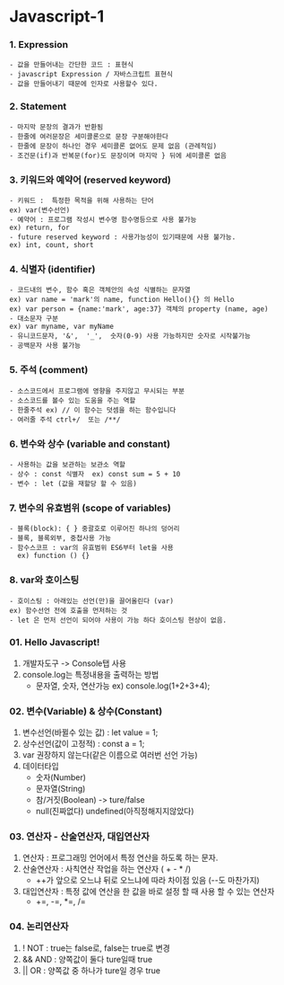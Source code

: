 # Javascript-1

### 1. Expression

    - 값을 만들어내는 간단한 코드 : 표현식
    - javascript Expression / 자바스크립트 표현식
    - 값을 만들어내기 때문에 인자로 사용할수 있다.

### 2. Statement

    - 마지막 문장의 결과가 반환됨
    - 한줄에 여러문장은 세미콜론으로 문장 구분해야한다
    - 한줄에 문장이 하나인 경우 세미콜론 없어도 문제 없음 (관례적임)
    - 조건문(if)과 반복문(for)도 문장이며 마지막 } 뒤에 세미콜론 없음

### 3. 키워드와 예약어 (reserved keyword)

    - 키워드 :  특정한 목적을 위해 사용하는 단어
    ex) var(변수선언)
    - 예약어 : 프로그램 작성시 변수명 함수명등으로 사용 불가능
    ex) return, for
    - future reserved keyword : 사용가능성이 있기때문에 사용 불가능.
    ex) int, count, short

### 4. 식별자 (identifier)

    - 코드내의 변수, 함수 혹은 객체안의 속성 식별하는 문자열
    ex) var name = 'mark'의 name, function Hello(){} 의 Hello
    ex) var person = {name:'mark', age:37} 객체의 property (name, age)
    - 대소문자 구분
    ex) var myname, var myName
    - 유니코드문자, '&',  '_',  숫자(0-9) 사용 가능하지만 숫자로 시작불가능
    - 공백문자 사용 불가능

### 5. 주석 (comment)

    - 소스코드에서 프로그램에 영향을 주지않고 무시되는 부분
    - 소스코드를 볼수 있는 도움을 주는 역할
    - 한줄주석 ex) // 이 함수는 덧셈을 하는 함수입니다
    - 여러줄 주석 ctrl+/  또는 /**/

### 6. 변수와 상수 (variable and constant)

    - 사용하는 값을 보관하는 보관소 역할
    - 상수 : const 식별자  ex) const sum = 5 + 10
    - 변수 : let (값을 재할당 할 수 있음)

### 7. 변수의 유효범위 (scope of variables)

    - 블록(block): { } 중괄호로 이루어진 하나의 덩어리
    - 블록, 블록외부, 중첩사용 가능
    - 함수스코프 : var의 유효범위 ES6부터 let을 사용
      ex) function () {}

### 8. var와 호이스팅

    - 호이스팅 : 아래있는 선언(만)을 끌어올린다 (var)
    ex) 함수선언 전에 호출을 먼저하는 것
    - let 은 먼저 선언이 되어야 사용이 가능 하다 호이스팅 현상이 없음.

### 01. Hello Javascript!

1. 개발자도구 -> Console탭 사용
2. console.log는 특정내용을 출력하는 방법
    - 문자열, 숫자, 연산가능 ex) console.log(1+2+3+4);

### 02. 변수(Variable) & 상수(Constant)

1. 변수선언(바뀔수 있는 값) : let value = 1;
2. 상수선언(값이 고정적) : const a = 1;
3. var 권장하지 않는다(같은 이름으로 여러번 선언 가능)
4. 데이터타입
    - 숫자(Number)
    - 문자열(String)
    - 참/거짓(Boolean) -> ture/false
    - null(진짜없다) undefined(아직정해지지않았다)

### 03. 연산자 - 산술연산자, 대입연산자

1. 연산자 : 프로그래밍 언어에서 특정 연산을 하도록 하는 문자.
2. 산술연산자 : 사칙연산 작업을 하는 연산자 ( + - \* /)
    - ++가 앞으로 오느냐 뒤로 오느냐에 따라 차이점 있음 (--도 마찬가지)
3. 대입연산자 : 특정 값에 연산을 한 값을 바로 설정 할 때 사용 할 수 있는 연산자
    - +=, -=, \*=, /=

### 04. 논리연산자

1. ! NOT : true는 false로, false는 true로 변경
2. && AND : 양쪽값이 둘다 ture일때 true
3. || OR : 양쪽값 중 하나가 ture일 경우 true
